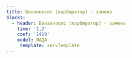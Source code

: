 ```yaml
---
title: Бензонасос (карбюратор) - замена
blocks:
  - header: Бензонасос (карбюратор) - замена
    time: '1,2'
    coef: '1419'
    model: ЛАДА
    _template: servTemplate
---
```

        